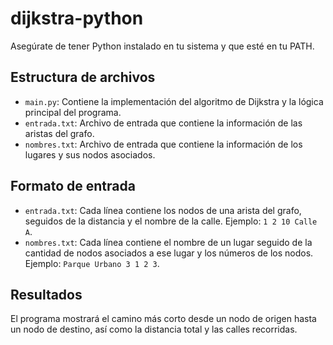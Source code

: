 # dijkstra-python

Asegúrate de tener Python instalado en tu sistema y que esté en tu PATH.

## Estructura de archivos

- `main.py`: Contiene la implementación del algoritmo de Dijkstra y la lógica principal del programa.
- `entrada.txt`: Archivo de entrada que contiene la información de las aristas del grafo.
- `nombres.txt`: Archivo de entrada que contiene la información de los lugares y sus nodos asociados.

## Formato de entrada

- `entrada.txt`: Cada línea contiene los nodos de una arista del grafo, seguidos de la distancia y el nombre de la calle. Ejemplo: `1 2 10 Calle A`.
- `nombres.txt`: Cada línea contiene el nombre de un lugar seguido de la cantidad de nodos asociados a ese lugar y los números de los nodos. Ejemplo: `Parque Urbano 3 1 2 3`.

## Resultados

El programa mostrará el camino más corto desde un nodo de origen hasta un nodo de destino, así como la distancia total y las calles recorridas.
